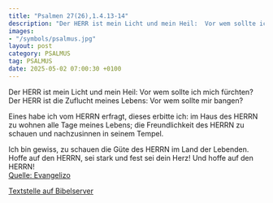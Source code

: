 ```yaml
---
title: "Psalmen 27(26),1.4.13-14"
description: "Der HERR ist mein Licht und mein Heil:  Vor wem sollte ich mich fürchten?  Der HERR ist die Zuflucht meines Lebens:  Vor wem sollte mir bangen?  Eines habe ich vom HERRN erfragt, dieses erbitte ich:  im Haus des HERRN zu wohnen alle Tage meines Lebens;  die Freundlichkeit de...."
images:
- "/symbols/psalmus.jpg"
layout: post
category: PSALMUS
tag: PSALMUS
date: 2025-05-02 07:00:30 +0100
---
```

Der HERR ist mein Licht und mein Heil: 
Vor wem sollte ich mich fürchten? 
Der HERR ist die Zuflucht meines Lebens: 
Vor wem sollte mir bangen?

Eines habe ich vom HERRN erfragt, dieses erbitte ich: 
im Haus des HERRN zu wohnen alle Tage meines Lebens; 
die Freundlichkeit des HERRN zu schauen 
und nachzusinnen in seinem Tempel.<!--more-->

Ich bin gewiss, zu schauen 
die Güte des HERRN im Land der Lebenden.
Hoffe auf den HERRN, sei stark 
und fest sei dein Herz! Und hoffe auf den HERRN!<br>
[Quelle: Evangelizo](https://evangeliumtagfuertag.org/DE/gospel)

[Textstelle auf Bibelserver](https://www.bibleserver.com/EU/ps27(26),1.4.13-14)
